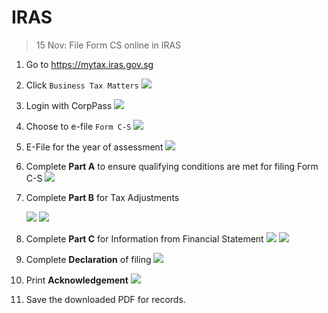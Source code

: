 # IRAS

> 15 Nov: File Form CS online in IRAS

1. Go to <https://mytax.iras.gov.sg>
1. Click `Business Tax Matters`
    ![](img/iras-mytax-business.jpg)
1. Login with CorpPass
    ![](img/iras-corppass-login.jpg)
1. Choose to e-file `Form C-S`
    ![](img/iras-choose-form-cs.jpg)
1. E-File for the year of assessment
    ![](img/iras-filing-summary.jpg)
1. Complete **Part A** to ensure qualifying conditions are met for filing Form C-S
    ![](img/iras-part-a.png)
1. Complete **Part B** for Tax Adjustments

    ![](img/iras-part-b1.png)
    ![](img/iras-part-b2.png)
1. Complete **Part C** for Information from Financial Statement
    ![](img/iras-part-c1.png)
    ![](img/iras-part-c2.png)
1. Complete **Declaration** of filing
    ![](img/iras-declaration.png)
1. Print **Acknowledgement**
    ![](img/iras-file-form-cs.png)
1. Save the downloaded PDF for records.
